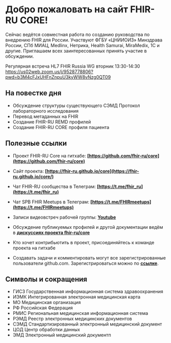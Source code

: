 # Добро пожаловать на сайт FHIR-RU CORE!

Сейчас ведётся совместная работа по созданию руководства по внедрению FHIR для России. 
Участвуют ФГБУ «ЦНИИОИЗ» Минздрава России, СПб МИАЦ, Medlinx, Нетрика, Health Samurai, MiraMedix, 1С и другие. 
Приглашаем всех заинтересованных принять участие в обсуждении.

Регулярная встреча HL7 FHIR Russia WG вторник 13:30-14:30 https://us02web.zoom.us/j/9528778806?pwd=b3M4cFJxUHFnZnpuU3kyWW8vNzg0QT09

## На повестке дня
- Обсуждение структуры существующего СЭМД Протокол лабораторного исследования
- Перевод метаданных на FHIR
- Создание FHIR-RU REMD профилей
- Создание FHIR-RU CORE профиля пациента

## Полезные ссылки

* Проект FHIR-RU Core на гитхабе: __[https://github.com/fhir-ru/core](https://github.com/fhir-ru/core)__

* Сайт проекта: __[https://fhir-ru.github.io/core](https://fhir-ru.github.io/core/)__

* Чат FHIR-RU сообщества в Телеграм: __[https://t.me/fhir_ru](https://t.me/fhir_ru)__

* Чат SPB FHIR Meetups в Телеграм: __[https://t.me/FHIRmeetups](https://t.me/FHIRmeetups)__

* Записи видеовстреч рабочей группы: __[Youtube](https://www.youtube.com/playlist?list=PLEOOqZS1NtwahWSuJQbWJTjhdbyVy-56U)__

* Обсуждение публикуемых профилей и другой документации ведём в __[дискуссиях проекта fhir-ru/core](https://github.com/fhir-ru/core/discussions)__

* Кто хочет контрибьютить в проект, присоединяйтесь к команде проекта на гитхабе

* Создавать задачи и комментировать могут все зарегистрированные пользователи github.com. Зарегистрироваться можно по __[ссылке](https://github.com/join?source=header-home)__.

## Символы и сокращения

- ГИСЗ Государственная информационная система здравоохранения
- ИЭМК Интегрированная электронная медицинская карта
- МО Медицинская организация
- РФ Российская Федерация
- РМИС Региональная медицинская информационная система
- РЭМД Реестр электронных медицинских документов
- СЭМД Стандартизированный электронный медицинский документ
- ЦОД Центр обработки данных
- ЭМД Электронный медицинский документп
